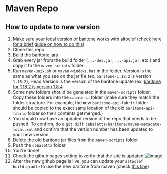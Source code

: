 # Maven Repo

## How to update to new version

1. Make sure your local version of baritone works with altoclef ([check here for a brief guide on how to do this](https://github.com/gaucho-matrero/altoclef/blob/main/develop.md#modifying-baritone-dev-mode))
1. Clone this repo
1. Build the baritone jars
1. Grab every jar from the build folder (`...-dev.jar`, `...-api.jar`, etc.) and copy it to the `maven-scripts` folder
1. Run `maven-unix.sh` or `maven-windows.bat` in the folder. Version is the same as what you see on the jar file (ex. `baritone-1.18.2` is version `1.18.2`), Head Version is the version of the baritone update (ex. [baritone for 1.18.2 is version 1.8.4](https://github.com/cabaletta/baritone/blob/24e047c12e807fc4ee6528f4698c560b70e5a641/gradle.properties#L3)
1. Some new folders should be generated in the `maven-scripts` folder. Copy these folders into the `cabaletta` folder (make sure they match the folder structure. For example, the new `baritone-api-fabric` folder should be copied to the exact same location of the old `baritone-api-fabric` folder so their contents get merged.)
1. You should now have an updated version of the repo that needs to be pushed. To confirm, do a `git diff cabaletta/baritone/maven-metadata-local.xml` and confirm that the version number has been updated to your new version.
1. Delete the old baritone jar files from the `maven-scripts` folder
1. Push the `cabaletta` folder
1. You're done!
1. Check the github pages setting to verify that the site is updated ![image](https://user-images.githubusercontent.com/13367955/229860596-7eead121-158d-4d94-88ca-aee962f9815f.png)
1. After the new github page is live, you can update your `altoclef` `build.gradle` to use the new baritone from maven (check [this line](https://github.com/gaucho-matrero/altoclef/blob/cc6350b517308355cf2d35e5c15178077e7e3f60/build.gradle#L50))

